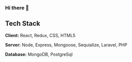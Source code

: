 ### Hi there 👋
[Button Example]: https://img.shields.io/badge/Title-37a779?style=for-the-badge

## Tech Stack

**Client:** React, Redux, CSS, HTML5

**Server:** Node, Express, Mongoose, Sequialize, Laravel, PHP

**Database:** MongoDB, PostgreSql
